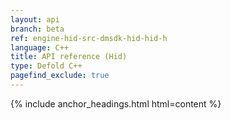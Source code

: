 ```yaml
---
layout: api
branch: beta
ref: engine-hid-src-dmsdk-hid-hid-h
language: C++
title: API reference (Hid)
type: Defold C++
pagefind_exclude: true
---
```

{% include anchor_headings.html html=content %}